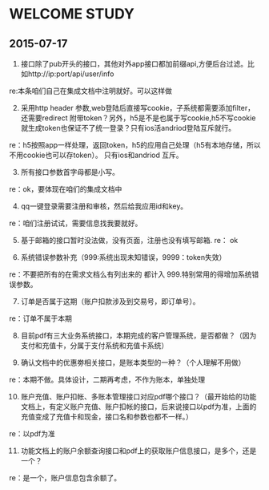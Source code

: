 # WELCOME STUDY

## 2015-07-17
1. 接口除了pub开头的接口，其他对外app接口都加前缀api,方便后台过滤。比如http://ip:port/api/user/info

 re:本条咱们自己在集成文档中注明就好。可以这样做
 
2. 采用http header 参数,web登陆后直接写cookie，子系统都需要添加filter，还需要redirect
 附带token？另外，h5是不是也属于写cookie,h5不写cookie就生成token也保证不了统一登录？只有ios活andriod登陆互斥就行。

re：h5按照app一样处理，返回token，h5的应用自己处理（h5有本地存储，所以不用cookie也可以存token）。 只有ios和andriod 互斥。

3. 所有接口参数首字母都是小写。

re：ok，要体现在咱们的集成文档中 

4. qq一键登录需要注册和审核，然后给我应用id和key。

re：咱们注册试试，需要信息找我要就好。

5. 基于邮箱的接口暂时没法做，没有页面，注册也没有填写邮箱.
re： ok

6. 系统错误参数补充（999:系统出现未知错误，9999：token失效）

re：不要把所有的在需求文档么有列出来的 都计入 999.特别常用的得增加系统错误参数。

7. 订单是否属于这期（账户扣款涉及到交易号，即订单号）。

re：订单不属于本期

8. 目前pdf有三大业务系统接口，本期完成的客户管理系统，是否都做？（因为支付和充值卡，分属于支付系统和充值卡系统）

9. 确认文档中的优惠劵相关接口，是账本类型的一种？（个人理解不用做）

re：本期不做。具体设计，二期再考虑，不作为账本，单独处理

10. 账户充值、账户扣帐、多账本管理接口对应pdf哪个接口？（最开始给的功能文档上，有定义账户充值、账户扣帐的接口，后来说接口以pdf为准，上面的充值变成了充值卡和现金，接口名和参数也都不一样。）

re：以pdf为准

11. 功能文档上的账户余额查询接口和pdf上的获取账户信息接口，是多个，还是一个？

re：是一个，账户信息包含余额了。

